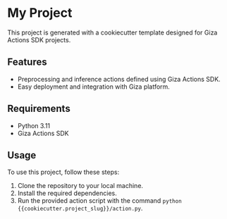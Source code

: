# My Project

This project is generated with a cookiecutter template designed for Giza Actions SDK projects.

## Features

- Preprocessing and inference actions defined using Giza Actions SDK.
- Easy deployment and integration with Giza platform.

## Requirements

- Python 3.11
- Giza Actions SDK

## Usage

To use this project, follow these steps:
1. Clone the repository to your local machine.
2. Install the required dependencies.
3. Run the provided action script with the command `python {{cookiecutter.project_slug}}/action.py`.
